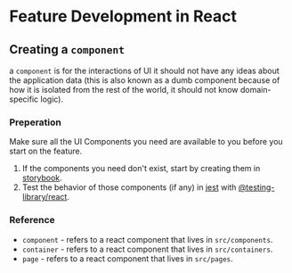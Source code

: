 # Feature Development in React

## Creating a `component`

a `component` is for the interactions of UI it should not have any ideas about the application data (this is also known as a dumb component because of how it is isolated from the rest of the world, it should not know domain-specific logic).

### Preperation

Make sure all the UI Components you need are available to you before you start on the feature.

1.  If the components you need don't exist, start by creating them in [storybook][@storybook/react].
2.  Test the behavior of those components (if any) in [jest][jest] with [@testing-library/react].

### Reference

- `component` - refers to a react component that lives in `src/components`.
- `container` - refers to a react component that lives in `src/containers`.
- `page` - refers to a react component that lives in `src/pages`.

[@apollo/react-testing]: https://www.apollographql.com/docs/react/api/react-testing
[@storybook/react]: https://storybook.js.org
[@testing-library/react]: https://testing-library.com/react
[jest]: https://jestjs.io
